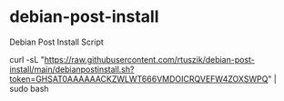 # debian-post-install
Debian Post Install Script

curl -sL "https://raw.githubusercontent.com/rtuszik/debian-post-install/main/debianpostinstall.sh?token=GHSAT0AAAAAACKZWLWT666VMDOICRQVEFW4ZOXSWPQ" | sudo bash
